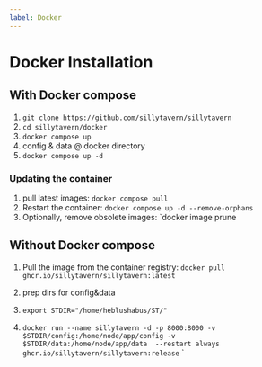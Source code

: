 ```yaml
---
label: Docker
---
```


# Docker Installation

## With Docker compose
1. `git clone https://github.com/sillytavern/sillytavern`
2. `cd sillytavern/docker`
3. `docker compose up`
4. config & data @ docker directory
5. `docker compose up -d`

### Updating the container

1. pull latest images: `docker compose pull`
2. Restart the container: `docker compose up -d --remove-orphans`
3. Optionally, remove obsolete images: `docker image prune

## Without Docker compose

1. Pull the image from the container registry: `docker pull ghcr.io/sillytavern/sillytavern:latest`
2. prep dirs for config&data
3. `export STDIR="/home/heblushabus/ST/"`

4. `docker run --name sillytavern -d -p 8000:8000 -v $STDIR/config:/home/node/app/config -v $STDIR/data:/home/node/app/data  --restart always ghcr.io/sillytavern/sillytavern:release`
`